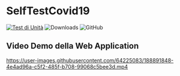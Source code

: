 # SelfTestCovid19

[![Test di Unità](https://github.com/giuseppericcio/SelfTestCovid19/actions/workflows/Unit_Test.yml/badge.svg)](https://github.com/giuseppericcio/SelfTestCovid19/actions/workflows/Unit_Test.yml)
![Downloads](https://img.shields.io/github/downloads/giuseppericcio/SelfTestCovid19/total)
![GitHub](https://img.shields.io/github/license/giuseppericcio/SelfTestCovid19)

## Video Demo della Web Application

https://user-images.githubusercontent.com/64225083/188891848-4e4ad96a-c5f2-485f-b708-99068c5bee3d.mp4

